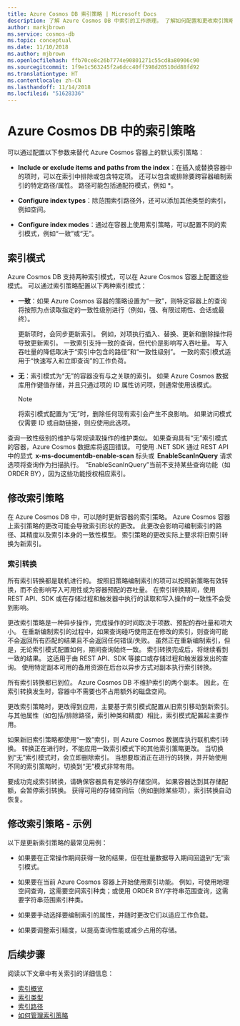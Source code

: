 ```yaml
---
title: Azure Cosmos DB 索引策略 | Microsoft Docs
description: 了解 Azure Cosmos DB 中索引的工作原理。 了解如何配置和更改索引策略，实现自动索引并提高性能。
author: markjbrown
ms.service: cosmos-db
ms.topic: conceptual
ms.date: 11/10/2018
ms.author: mjbrown
ms.openlocfilehash: ffb70ce8c26b7774e90801271c55cd8a80906c90
ms.sourcegitcommit: 1f9e1c563245f2a6dcc40ff398d20510dd88fd92
ms.translationtype: HT
ms.contentlocale: zh-CN
ms.lasthandoff: 11/14/2018
ms.locfileid: "51628336"
---
```

# <a name="indexing-policy-in-azure-cosmos-db"></a>Azure Cosmos DB 中的索引策略

可以通过配置以下参数来替代 Azure Cosmos 容器上的默认索引策略：

* **Include or exclude items and paths from the index**：在插入或替换容器中的项时，可以在索引中排除或包含特定项。 还可以包含或排除要跨容器编制索引的特定路径/属性。 路径可能包括通配符模式，例如 *。

* **Configure index types**：除范围索引路径外，还可以添加其他类型的索引，例如空间。

* **Configure index modes**：通过在容器上使用索引策略，可以配置不同的索引模式，例如“一致”或“无”。

## <a name="indexing-modes"></a>索引模式 

Azure Cosmos DB 支持两种索引模式，可以在 Azure Cosmos 容器上配置这些模式。 可以通过索引策略配置以下两种索引模式： 

* **一致**：如果 Azure Cosmos 容器的策略设置为“一致”，则特定容器上的查询将按照为点读取指定的一致性级别进行（例如，强、有限过期性、会话或最终）。 

  更新项时，会同步更新索引。 例如，对项执行插入、替换、更新和删除操作将导致更新索引。 一致索引支持一致的查询，但代价是影响写入吞吐量。 写入吞吐量的降低取决于“索引中包含的路径”和“一致性级别”。 一致的索引模式适用于“快速写入和立即查询”的工作负荷。

* **无**：索引模式为“无”的容器没有与之关联的索引。 如果 Azure Cosmos 数据库用作键值存储，并且只通过项的 ID 属性访问项，则通常使用该模式。

  > [!NOTE]
  > 将索引模式配置为“无”时，删除任何现有索引会产生不良影响。 如果访问模式仅需要 ID 或自助链接，则应使用此选项。

查询一致性级别的维护与常规读取操作的维护类似。 如果查询具有“无”索引模式的容器，Azure Cosmos 数据库将返回错误。 可使用 .NET SDK 通过 REST API 中的显式  **x-ms-documentdb-enable-scan** 标头或  **EnableScanInQuery** 请求选项将查询作为扫描执行。  “EnableScanInQuery”当前不支持某些查询功能（如 ORDER BY），因为这些功能授权相应索引。

## <a name="modifying-the-indexing-policy"></a>修改索引策略

在 Azure Cosmos DB 中，可以随时更新容器的索引策略。 Azure Cosmos 容器上索引策略的更改可能会导致索引形状的更改。 此更改会影响可编制索引的路径、其精度以及索引本身的一致性模型。 索引策略的更改实际上要求将旧索引转换为新索引。

### <a name="index-transformations"></a>索引转换

所有索引转换都是联机进行的。 按照旧策略编制索引的项可以按照新策略有效转换，而不会影响写入可用性或为容器预配的吞吐量。 在索引转换期间，使用 REST API、SDK 或在存储过程和触发器中执行的读取和写入操作的一致性不会受到影响。

更改索引策略是一种异步操作，完成操作的时间取决于项数、预配的吞吐量和项大小。 在重新编制索引的过程中，如果查询碰巧使用正在修改的索引，则查询可能不会返回所有匹配的结果且不会返回任何错误/失败。 虽然正在重新编制索引，但是，无论索引模式配置如何，期间查询始终一致。 索引转换完成后，将继续看到一致的结果。 这适用于由 REST API、SDK 等接口或存储过程和触发器发出的查询。 使用特定副本可用的备用资源在后台以异步方式对副本执行索引转换。

所有索引转换都已到位。 Azure Cosmos DB 不维护索引的两个副本。 因此，在索引转换发生时，容器中不需要也不占用额外的磁盘空间。

更改索引策略时，更改得到应用，主要基于索引模式配置从旧索引移动到新索引。 与其他属性（如包括/排除路径，索引种类和精度）相比，索引模式配置起主要作用。

如果新旧索引策略都使用“一致”索引，则 Azure Cosmos 数据库执行联机索引转换。 转换正在进行时，不能应用一致索引模式下的其他索引策略更改。 当切换到“无”索引模式时，会立即删除索引。 当想要取消正在进行的转换，并开始使用不同的索引策略时，切换到“无”模式非常有用。

要成功完成索引转换，请确保容器具有足够的存储空间。 如果容器达到其存储配额，会暂停索引转换。 获得可用的存储空间后（例如删除某些项），索引转换自动恢复。

## <a name="modifying-the-indexing-policy---examples"></a>修改索引策略 - 示例

以下是更新索引策略的最常见用例：

* 如果要在正常操作期间获得一致的结果，但在批量数据导入期间回退到“无”索引模式。

* 如果要在当前 Azure Cosmos 容器上开始使用索引功能。 例如，可使用地理空间查询，这需要空间索引种类；或使用 ORDER BY/字符串范围查询，这需要字符串范围索引种类。

* 如果要手动选择要编制索引的属性，并随时更改它们以适应工作负载。

* 如果要调整索引精度，以提高查询性能或减少占用的存储。

## <a name="next-steps"></a>后续步骤

阅读以下文章中有关索引的详细信息：

* [索引概览](index-overview.md)
* [索引类型](index-types.md)
* [索引路径](index-paths.md)
* [如何管理索引策略](how-to-manage-indexing-policy.md)